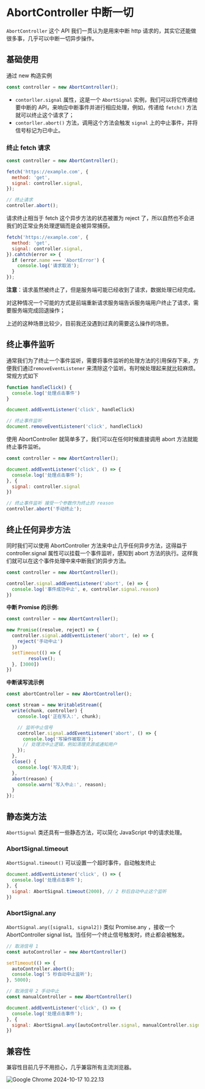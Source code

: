 # AbortController 中断一切

`AbortController` 这个 API 我们一贯认为是用来中断 http 请求的，其实它还能做很多事，几乎可以中断一切异步操作。

## 基础使用

通过 new 构造实例

```js
const controller = new AbortController();
```

- `contorller.signal` 属性，这是一个 `AbortSignal` 实例，我们可以将它传递给要中断的 API，来响应中断事件并进行相应处理，例如，传递给 `fetch()` 方法就可以终止这个请求了；
- `contorller.abort()` 方法，调用这个方法会触发 `signal` 上的中止事件，并将信号标记为已中止。

### 终止 fetch 请求

```js
const controller = new AbortController();

fetch('https://example.com', {
  method: 'get',
  signal: controller.signal,
});

// 终止请求  
controller.abort();
```

请求终止相当于 fetch 这个异步方法的状态被置为 reject 了，所以自然也不会进我们的正常业务处理逻辑而是会被异常捕获。

```js
fetch('https://example.com', {
  method: 'get',
  signal: controller.signal,
}).cahtch(error => {
  if (error.name === 'AbortError') {
    console.log('请求取消');
  }
});
```

**注意**：请求虽然被终止了，但是服务端可能已经收到了请求，数据处理已经完成。

对这种情况一个可能的方式是前端重新请求服务端告诉服务端用户终止了请求，需要服务端完成回退操作；

上述的这种场景比较少，目前我还没遇到过真的需要这么操作的场景。

## 终止事件监听

通常我们为了终止一个事件监听，需要将事件监听的处理方法的引用保存下来，方便我们通过`removeEventListener` 来清除这个监听。有时候处理起来就比较麻烦。常规方式如下

```js
function handleClick() {
  console.log('处理点击事件')
}

document.addEventListener('click', handleClick)

// 终止事件监听
document.removeEventListener('click', handleClick)
```

使用 AbortController 就简单多了，我们可以在任何时候直接调用 abort 方法就能终止事件监听。

```js
const controller = new AbortController();

document.addEventListener('click', () => {
  console.log('处理点击事件');
}, {
  signal: controller.signal
})

// 终止事件监听 接受一个参数作为终止的 reason
controller.abort('手动终止');
```

## 终止任何异步方法

同时我们可以使用 AbortController 方法来中止几乎任何异步方法，这得益于 controller.signal 属性可以挂载一个事件监听，感知到 abort 方法的执行。这样我们就可以在这个事件处理中来中断我们的异步方法。

```js
const controller = new AbortController();

controller.signal.addEventListener('abort', (e) => {
  console.log('事件成功中止', e, controller.signal.reason)
})
```

**中断 Promise 的示例:** 

```js
const controller = new AbortController();

new Promise((resolve, reject) => {
  controller.signal.addEventListener('abort', (e) => {
    reject('手动中止')
  })
  setTimeout(() => {
		resolve();
  }, [3000])
})
```

**中断读写流示例**

```js
const abortController = new AbortController();

const stream = new WritableStream({
  write(chunk, controller) {
    console.log('正在写入:', chunk);

    // 监听中止信号
    controller.signal.addEventListener('abort', () => {
      console.log('写操作被取消');
      // 处理流中止逻辑，例如清理资源或通知用户
    });
  },
  close() {
    console.log('写入完成');
  },
  abort(reason) {
    console.warn('写入中止:', reason);
  }
});
```

## 静态类方法

`AbortSignal` 类还具有一些静态方法，可以简化 JavaScript 中的请求处理。

### AbortSignal.timeout

`AbortSignal.timeout()` 可以设置一个超时事件，自动触发终止

```js
document.addEventListener('click', () => {
  console.log('处理点击事件');
}, {
  signal: AbortSignal.timeout(2000), // 2 秒后自动中止这个监听
})
```

### AbortSignal.any

`AbortSignal.any([signal1, signal2])` 类似 Promise.any ，接收一个AbortController signal list。当任何一个终止信号触发时，终止都会被触发。

```js
// 取消信号 1
const autoController = new AbortController()

setTimeout(() => {
  autoController.abort();
  console.log('5 秒自动中止监听');
}, 5000);

// 取消信号 2 手动中止
const manualController = new AbortController()

document.addEventListener('click', () => {
  console.log('处理点击事件');
}, {
  signal: AbortSignal.any([autoController.signal, manualController.signal]), // 2 秒后自动终止这个监听
})
```

## 兼容性

兼容性目前几乎不用担心，几乎兼容所有主流浏览器。

![Google Chrome 2024-10-17 10.22.13](https://liaoyk-markdown.oss-cn-hangzhou.aliyuncs.com/markdownImg_2023/Google%20Chrome%202024-10-17%2010.22.13.png) 
